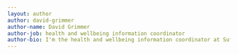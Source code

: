 ```yaml
---
layout: author
author: david-grimmer
author-name: David Grimmer
author-job: health and wellbeing information coordinator
author-bio: I'm the health and wellbeing information coordinator at Suffolk Libraries.
---
```

